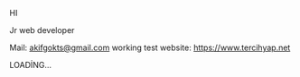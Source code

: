 HI

Jr web developer

Mail: akifgokts@gmail.com
working test website: https://www.tercihyap.net

LOADİNG...
